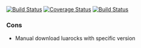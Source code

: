 [![Build Status](https://travis-ci.org/moteus/lua-travis-example.png?branch=master)](https://travis-ci.org/moteus/lua-travis-example)
[![Coverage Status](https://coveralls.io/repos/moteus/lua-travis-example/badge.png?branch=master)](https://coveralls.io/r/moteus/lua-travis-example?branch=master)
[![Build Status](https://codeship.io/projects/5c6689e0-c713-0131-72c0-4627f2978601/status)](https://codeship.io/projects/5c6689e0-c713-0131-72c0-4627f2978601)

### Cons
 * Manual download luarocks with specific version

 
